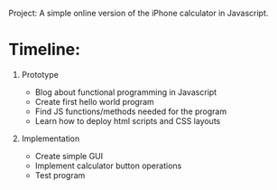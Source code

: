 Project: A simple online version of the iPhone calculator in Javascript.

# **Timeline:**
1. Prototype
    - Blog about functional programming in Javascript
    - Create first hello world program
    - Find JS functions/methods needed for the program
    - Learn how to deploy html scripts and CSS layouts
  
2. Implementation
    - Create simple GUI 
    - Implement calculator button operations
    - Test program
